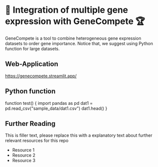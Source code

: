 # 🧬 Integration of multiple gene expression with GeneCompete 🏆

GeneCompete is a tool to combine heterogeneous gene expression datasets to order gene importance. Notice that, we suggest using Python function for large datasets.

## Web-Application

https://genecompete.streamlit.app/

## Python function

function test() {
  import pandas as pd
  dat1 = pd.read_csv("sample_data/dat1.csv")
  dat1.head()
}

## Further Reading

This is filler text, please replace this with a explanatory text about further relevant resources for this repo
- Resource 1
- Resource 2
- Resource 3
